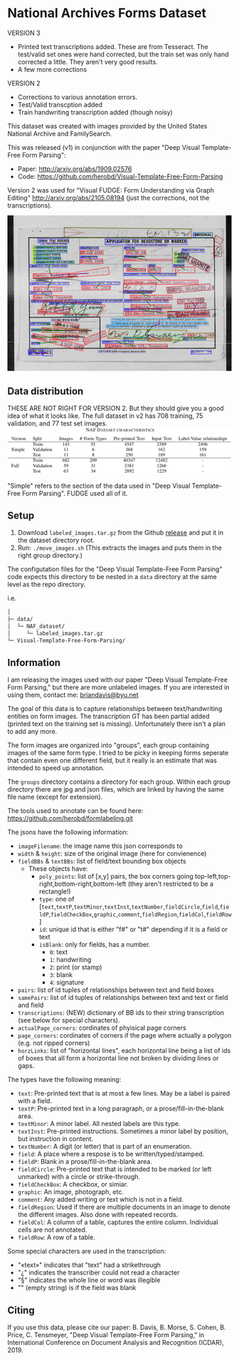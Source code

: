 # National Archives Forms Dataset

VERSION 3
* Printed text transcriptions added. These are from Tesseract. The test/valid set ones were hand corrected, but the train set was only hand corrected a little. They aren't very good results.
* A few more corrections

VERSION 2
* Corrections to various annotation errors.
* Test/Valid transcption added
* Train handwriting transcription added (though noisy)

This dataset was created with images provided by the United States National Archive and FamilySearch.

This was released (v1) in conjunction with the paper "Deep Visual Template-Free Form Parsing":
* Paper: http://arxiv.org/abs/1909.02576
* Code: https://github.com/herobd/Visual-Template-Free-Form-Parsing

Version 2 was used for "Visual FUDGE: Form Understanding via Graph Editing" http://arxiv.org/abs/2105.08194 (just the corrections, not the transcriptions).


![Annotated image from dataset](/ex_images/ex_dataset.png)

## Data distribution
THESE ARE NOT RIGHT FOR VERSION 2. But they should give you a good idea of what it looks like. The full dataset in v2 has 708 training, 75 validation, and 77 test set images.
![Data distriburion](/ex_images/naf_table.png)

"Simple" refers to the section of the data used in "Deep Visual Template-Free Form Parsing". FUDGE used all of it.

## Setup
1. Download `labeled_images.tar.gz` from the Github [release](https://github.com/herobd/NAF_dataset/releases/tag/v1.0) and put it in the dataset directory root.
2. Run: `./move_images.sh`  (This extracts the images and puts them in the right group directory.)

The configutation files for the "Deep Visual Template-Free Form Parsing" code expects this directory to be nested in a `data` directory at the same level as the repo directory.

i.e.
```
│
├─ data/
│  └─ NAF_dataset/
│     └─ labeled_images.tar.gz
└─ Visual-Template-Free-Form-Parsing/
```


## Information

I am releasing the images used with our paper "Deep Visual Template-Free Form Parsing," but there are more unlabeled images. If you are interested in using them, contact me: briandavis@byu.net


The goal of this data is to capture relationships between text/handwriting entities on form images.
The transcription GT has been partial added (printed text on the training set is missing). Unfortunately there isn't a plan to add any more.

The form images are organized into "groups", each group containing images of the same form type.
I tried to be picky in keeping forms seperate that contain even one different field, but it really is an estimate that was intended to speed up annotation.

The `groups` directory contains a directory for each group.
Within each group directory there are jpg and json files, which are linked by having the same file name (except for extension).

The tools used to annotate can be found here: <https://github.com/herobd/formlabeling.git>


The jsons have the following information:

* `imageFilename`: the image name this json corresponds to
* `width` & `height`: size of the original image (here for convienence)
* `fieldBBs` & `textBBs`: list of field/text bounding box objects
  * These objects have:
    * `poly_points`: list of [x,y] pairs, the box corners going top-left,top-right,bottom-right,bottom-left (they aren't restricted to be a rectangle!)
    * `type`: one of [`text`,`textP`,`textMinor`,`textInst`,`textNumber`,`fieldCircle`,`field`,`fieldP`,`fieldCheckBox`,`graphic`,`comment`,`fieldRegion`,`fieldCol`,`fieldRow`]
    * `id`: unique id that is either "f#" or "t#" depending if it is a field or text
    * `isBlank`: only for fields, has a number.
      * `0`: text
      * `1`: handwriting
      * `2`: print (or stamp)
      * `3`: blank
      * `4`: signature
* `pairs`: list of id tuples of relationships between text and field boxes
* `samePairs`: list of id tuples of relationships between text and text or field and field
* `transcriptions`: (NEW) dictionary of BB ids to their string transcription (see below for special characters).
* `actualPage_corners`: cordinates of phyisical page corners
* `page_corners`: cordinates of corners if the page where actually a polygon (e.g. not ripped corners)
* `horzLinks`: list of "horizontal lines", each horizontal line being a list of ids of boxes that all form a horizontal line not broken by dividing lines or gaps.



The types have the following meaning:
* `text`: Pre-printed text that is at most a few lines. May be a label is paired with a field.
* `textP`: Pre-printed text in a long paragraph, or a prose/fill-in-the-blank area.
* `textMinor`: A minor label. All nested labels are this type.
* `textInst`: Pre-printed instructions. Sometimes a minor label by position, but instruction in content.
* `textNumber`: A digit (or letter) that is part of an enumeration.
* `field`: A place where a respose is to be written/typed/stamped.
* `fieldP`: Blank in a prose/fill-in-the-blank area.
* `fieldCircle`: Pre-printed text that is intended to be marked (or left unmarked) with a circle or strike-through.
* `fieldCheckBox`: A checkbox, or simiar.
* `graphic`: An image, photograph, etc.
* `comment`: Any added writing or text which is not in a field.
* `fieldRegion`: Used if there are multiple documents in an image to denote the different images. Also done with repeated records.
* `fieldCol`: A column of a table, captures the entire column. Individual cells are not annotated.
* `fieldRow`: A row of a table.

Some special characters are used in the transcription:
* "«text»" indicates that "text" had a strikethrough
* "¿" indicates the transcriber could not read a character
* "§" indicates the whole line or word was illegible
* "" (empty string) is if the field was blank

## Citing

If you use this data, please cite our paper:
B. Davis, B. Morse, S. Cohen, B. Price, C. Tensmeyer, "Deep Visual Template-Free Form Parsing," in International Conference on Document Analysis and Recognition (ICDAR),  2019.
